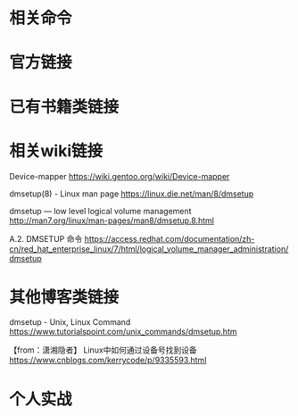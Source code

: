 
# 相关命令

# 官方链接

# 已有书籍类链接

# 相关wiki链接

Device-mapper https://wiki.gentoo.org/wiki/Device-mapper

dmsetup(8) - Linux man page https://linux.die.net/man/8/dmsetup

dmsetup — low level logical volume management http://man7.org/linux/man-pages/man8/dmsetup.8.html

A.2. DMSETUP 命令 https://access.redhat.com/documentation/zh-cn/red_hat_enterprise_linux/7/html/logical_volume_manager_administration/dmsetup

# 其他博客类链接

dmsetup - Unix, Linux Command https://www.tutorialspoint.com/unix_commands/dmsetup.htm

【from：潇湘隐者】 Linux中如何通过设备号找到设备 https://www.cnblogs.com/kerrycode/p/9335593.html

# 个人实战
